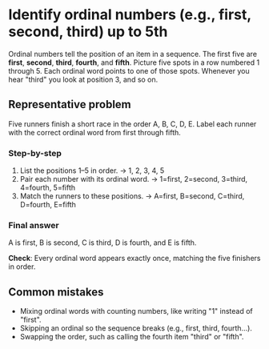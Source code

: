 # Identify ordinal numbers (e.g., first, second, third) up to 5th

Ordinal numbers tell the position of an item in a sequence. The first five are
**first**, **second**, **third**, **fourth**, and **fifth**. Picture five spots
in a row numbered 1 through 5. Each ordinal word points to one of those spots.
Whenever you hear "third" you look at position 3, and so on.

## Representative problem

Five runners finish a short race in the order A, B, C, D, E. Label each runner
with the correct ordinal word from first through fifth.

### Step-by-step

1. List the positions 1–5 in order. → 1, 2, 3, 4, 5
2. Pair each number with its ordinal word. → 1=first, 2=second, 3=third,
   4=fourth, 5=fifth
3. Match the runners to these positions. → A=first, B=second, C=third,
   D=fourth, E=fifth

### Final answer

A is first, B is second, C is third, D is fourth, and E is fifth.

**Check**: Every ordinal word appears exactly once, matching the five finishers
in order.

## Common mistakes

- Mixing ordinal words with counting numbers, like writing "1" instead of
  "first".
- Skipping an ordinal so the sequence breaks (e.g., first, third, fourth...).
- Swapping the order, such as calling the fourth item "third" or "fifth".
